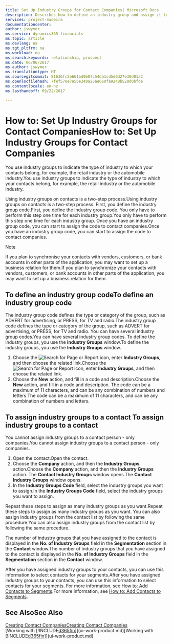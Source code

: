 ```yaml
---
title: Set Up Industry Groups for Contact Companies| Microsoft Docs
description: Describes how to define an industry group and assign it to a contact company, for example, the retail industry or the automobile industry.
services: project-madeira
documentationcenter: 
author: jswymer
ms.service: dynamics365-financials
ms.topic: article
ms.devlang: na
ms.tgt_pltfrm: na
ms.workload: na
ms.search.keywords: relationship, prospect
ms.date: 06/06/2017
ms.author: jswymer
ms.translationtype: HT
ms.sourcegitcommit: 81636fc2e661bd9b07c54da1cd5d0d27e30d01a2
ms.openlocfilehash: 7fef570e7e56e348a25ae660fa9248b529d0bfde
ms.contentlocale: en-nz
ms.lasthandoff: 09/22/2017

---
```

# <a name="how-to-set-up-industry-groups-for-contact-companies"></a><span data-ttu-id="8ae34-103">How to: Set Up Industry Groups for Contact Companies</span><span class="sxs-lookup"><span data-stu-id="8ae34-103">How to: Set Up Industry Groups for Contact Companies</span></span>
<span data-ttu-id="8ae34-104">You use industry groups to indicate the type of industry to which your contacts belong, for example, the retail industry or the automobile industry.</span><span class="sxs-lookup"><span data-stu-id="8ae34-104">You use industry groups to indicate the type of industry to which your contacts belong, for example, the retail industry or the automobile industry.</span></span>

<span data-ttu-id="8ae34-105">Using industry groups on contacts is a two-step process.</span><span class="sxs-lookup"><span data-stu-id="8ae34-105">Using industry groups on contacts is a two-step process.</span></span> <span data-ttu-id="8ae34-106">First, you define the industry group code.</span><span class="sxs-lookup"><span data-stu-id="8ae34-106">First, you define the industry group code.</span></span> <span data-ttu-id="8ae34-107">You only have to perform this step one time for each industry group.</span><span class="sxs-lookup"><span data-stu-id="8ae34-107">You only have to perform this step one time for each industry group.</span></span> <span data-ttu-id="8ae34-108">Once you have an industry group code, you can start to assign the code to contact companies.</span><span class="sxs-lookup"><span data-stu-id="8ae34-108">Once you have an industry group code, you can start to assign the code to contact companies.</span></span>

> [!NOTE]  
>   <span data-ttu-id="8ae34-109">If you plan to synchronise your contacts with vendors, customers, or bank accounts in other parts of the application, you may want to set up a business relation for them.</span><span class="sxs-lookup"><span data-stu-id="8ae34-109">If you plan to synchronize your contacts with vendors, customers, or bank accounts in other parts of the application, you may want to set up a business relation for them.</span></span>

## <a name="to-define-an-industry-group-code"></a><span data-ttu-id="8ae34-110">To define an industry group code</span><span class="sxs-lookup"><span data-stu-id="8ae34-110">To define an industry group code</span></span>
<span data-ttu-id="8ae34-111">The industry group code defines the type or category of the group, such as ADVERT for advertising, or PRESS, for TV and radio.</span><span class="sxs-lookup"><span data-stu-id="8ae34-111">The industry group code defines the type or category of the group, such as ADVERT for advertising, or PRESS, for TV and radio.</span></span> <span data-ttu-id="8ae34-112">You can have several industry group codes.</span><span class="sxs-lookup"><span data-stu-id="8ae34-112">You can have several industry group codes.</span></span> <span data-ttu-id="8ae34-113">To define the industry groups, you use the **Industry Groups** window.</span><span class="sxs-lookup"><span data-stu-id="8ae34-113">To define the industry groups, you use the **Industry Groups** window.</span></span>

1. <span data-ttu-id="8ae34-114">Choose the ![Search for Page or Report](media/ui-search/search_small.png "Search for Page or Report icon") icon, enter **Industry Groups**, and then choose the related link.</span><span class="sxs-lookup"><span data-stu-id="8ae34-114">Choose the ![Search for Page or Report](media/ui-search/search_small.png "Search for Page or Report icon") icon, enter **Industry Groups**, and then choose the related link.</span></span>
2. <span data-ttu-id="8ae34-115">Choose the **New** action, and fill in a code and description.</span><span class="sxs-lookup"><span data-stu-id="8ae34-115">Choose the **New** action, and fill in a code and description.</span></span> <span data-ttu-id="8ae34-116">The code can be a maximum of 11 characters, and can be any combination of numbers and letters.</span><span class="sxs-lookup"><span data-stu-id="8ae34-116">The code can be a maximum of 11 characters, and can be any combination of numbers and letters.</span></span>

## <span data-ttu-id="8ae34-117"><a name="AssignIndustryGroupContact"></a> To assign industry groups to a contact</span><span class="sxs-lookup"><span data-stu-id="8ae34-117"><a name="AssignIndustryGroupContact"></a> To assign industry groups to a contact</span></span>
<span data-ttu-id="8ae34-118">You cannot assign industry groups to a contact person - only companies.</span><span class="sxs-lookup"><span data-stu-id="8ae34-118">You cannot assign industry groups to a contact person - only companies.</span></span>

1. <span data-ttu-id="8ae34-119">Open the contact.</span><span class="sxs-lookup"><span data-stu-id="8ae34-119">Open the contact.</span></span>
2. <span data-ttu-id="8ae34-120">Choose the **Company** action, and then the **Industry Groups** action.</span><span class="sxs-lookup"><span data-stu-id="8ae34-120">Choose the **Company** action, and then the **Industry Groups** action.</span></span> <span data-ttu-id="8ae34-121">The **Contact Industry Groups** window opens.</span><span class="sxs-lookup"><span data-stu-id="8ae34-121">The **Contact Industry Groups** window opens.</span></span>
3. <span data-ttu-id="8ae34-122">In the **Industry Groups Code** field, select the industry groups you want to assign.</span><span class="sxs-lookup"><span data-stu-id="8ae34-122">In the **Industry Groups Code** field, select the industry groups you want to assign.</span></span>

<span data-ttu-id="8ae34-123">Repeat these steps to assign as many industry groups as you want.</span><span class="sxs-lookup"><span data-stu-id="8ae34-123">Repeat these steps to assign as many industry groups as you want.</span></span> <span data-ttu-id="8ae34-124">You can also assign industry groups from the contact list by following the same procedure.</span><span class="sxs-lookup"><span data-stu-id="8ae34-124">You can also assign industry groups from the contact list by following the same procedure.</span></span>

<span data-ttu-id="8ae34-125">The number of industry groups that you have assigned to the contact is displayed in the **No. of Industry Groups** field in the **Segmentation** section in the **Contact** window.</span><span class="sxs-lookup"><span data-stu-id="8ae34-125">The number of industry groups that you have assigned to the contact is displayed in the **No. of Industry Groups** field in the **Segmentation** section in the **Contact** window.</span></span>

<span data-ttu-id="8ae34-126">After you have assigned industry groups to your contacts, you can use this information to select contacts for your segments.</span><span class="sxs-lookup"><span data-stu-id="8ae34-126">After you have assigned industry groups to your contacts, you can use this information to select contacts for your segments.</span></span> <span data-ttu-id="8ae34-127">For more information, see [How to: Add Contacts to Segments](marketing-add-contact-segment.md).</span><span class="sxs-lookup"><span data-stu-id="8ae34-127">For more information, see [How to: Add Contacts to Segments](marketing-add-contact-segment.md).</span></span>

## <a name="see-also"></a><span data-ttu-id="8ae34-128">See Also</span><span class="sxs-lookup"><span data-stu-id="8ae34-128">See Also</span></span>
[<span data-ttu-id="8ae34-129">Creating Contact Companies</span><span class="sxs-lookup"><span data-stu-id="8ae34-129">Creating Contact Companies</span></span>](marketing-create-contact-companies.md)  
<span data-ttu-id="8ae34-130">[Working with [!INCLUDE[d365fin](includes/d365fin_md.md)]](ui-work-product.md)</span><span class="sxs-lookup"><span data-stu-id="8ae34-130">[Working with [!INCLUDE[d365fin](includes/d365fin_md.md)]](ui-work-product.md)</span></span>

